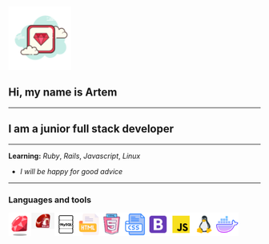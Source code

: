 <img src="./icons/ruby.png" width="25%">

## Hi, my name is Artem
---
## I am a junior full stack developer
---
**Learning:** *Ruby*, *Rails*, *Javascript*, _Linux_  
- _I will be happy for good advice_
---
###  Languages and tools  

<img align="left" alt="Ruby" width="46" src="./icons/ruby1.png">
<img align="left" alt="Ruby on Rails" width="46" src="./icons/RoR.png">
<img align="left" alt="MySQL" width="46" src="./icons/mysql.png">
<img align="left" alt="HTML" width="46" src="./icons/html.png">
<img align="left" alt="HTML5" width="46" src="./icons/html5.png">
<img align="left" alt="CSS" width="46" src="./icons/CSS.png">
<img align="left" alt="Bootstrap" width="46" src="./icons/bootstrap.png">
<img align="left" alt="JavaScript" width="46" src="./icons/js.png">
<img align="left" alt="Linux" width="46" src="./icons/linux.png">
<img align="left" alt="Docker" width="46" src="./icons/docker.png">
